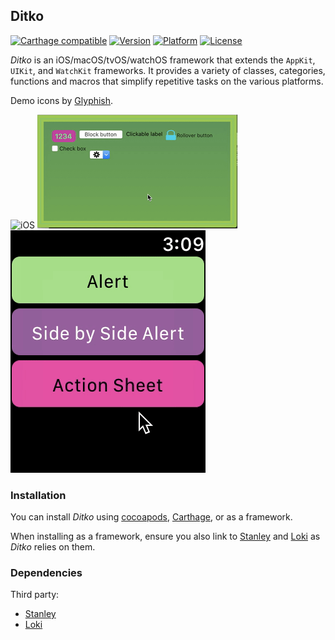 ## Ditko

[![Carthage compatible](https://img.shields.io/badge/Carthage-compatible-4BC51D.svg?style=flat)](https://github.com/Carthage/Carthage)
[![Version](http://img.shields.io/cocoapods/v/Ditko.svg)](http://cocoapods.org/?q=Ditko)
[![Platform](http://img.shields.io/cocoapods/p/Ditko.svg)]()
[![License](http://img.shields.io/cocoapods/l/Ditko.svg)](https://github.com/Kosoku/Ditko/blob/master/license.txt)

*Ditko* is an iOS/macOS/tvOS/watchOS framework that extends the `AppKit`, `UIKit`, and `WatchKit` frameworks. It provides a variety of classes, categories, functions and macros that simplify repetitive tasks on the various platforms.

Demo icons by [Glyphish](http://www.glyphish.com/).

![iOS](screenshots/iOS.gif)
![macOS](screenshots/macOS.gif)
![watchOS](screenshots/watchOS.gif)

### Installation

You can install *Ditko* using [cocoapods](https://cocoapods.org/), [Carthage](https://github.com/Carthage/Carthage), or as a framework. 

When installing as a framework, ensure you also link to [Stanley](https://github.com/Kosoku/Stanley) and [Loki](https://github.com/Kosoku/Loki) as *Ditko* relies on them.

### Dependencies

Third party:

- [Stanley](https://github.com/Kosoku/Stanley)
- [Loki](https://github.com/Kosoku/Loki)